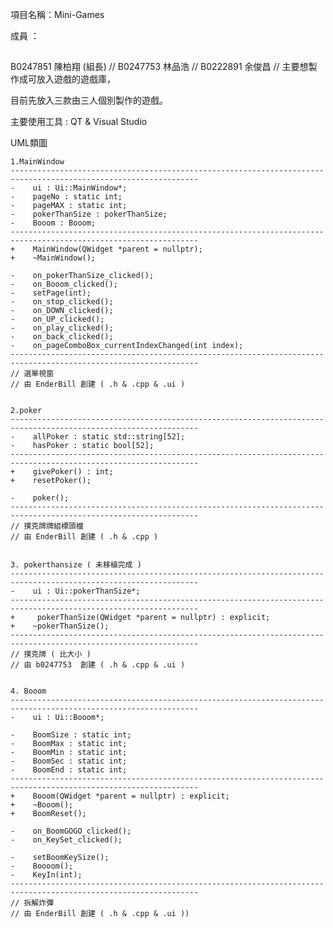 項目名稱：Mini-Games



成員 ：
##
B0247851 陳柏翔 (組長)
//
B0247753 林品浩
//
B0222891 余俊昌
//
主要想製作成可放入遊戲的遊戲庫，

目前先放入三款由三人個別製作的遊戲。

主要使用工具 : QT & Visual Studio

UML類圖

	1.MainWindow
	----------------------------------------------------------------------------------------------------------------
	-    ui : Ui::MainWindow*;
	-    pageNo : static int;
	-    pageMAX : static int;
	-    pokerThanSize : pokerThanSize;
	-    Booom : Booom;
	----------------------------------------------------------------------------------------------------------------
	+    MainWindow(QWidget *parent = nullptr);
	+    ~MainWindow();

	-    on_pokerThanSize_clicked();
	-    on_Booom_clicked();
	-    setPage(int);
	-    on_stop_clicked();
	-    on_DOWN_clicked();
	-    on_UP_clicked();
	-    on_play_clicked();
	-    on_back_clicked();
	-    on_pageComboBox_currentIndexChanged(int index);
	----------------------------------------------------------------------------------------------------------------
	// 選單視窗
	// 由 EnderBill 創建 ( .h & .cpp & .ui )


	2.poker
	----------------------------------------------------------------------------------------------------------------
	-    allPoker : static std::string[52];
	-    hasPoker : static bool[52];
	----------------------------------------------------------------------------------------------------------------
	+    givePoker() : int;
	+    resetPoker();

	-    poker();
	----------------------------------------------------------------------------------------------------------------
	// 撲克牌牌組標頭檔
	// 由 EnderBill 創建 ( .h & .cpp )


	3. pokerthansize ( 未移植完成 )
	----------------------------------------------------------------------------------------------------------------
	-    ui : Ui::pokerThanSize*;
	----------------------------------------------------------------------------------------------------------------
	+     pokerThanSize(QWidget *parent = nullptr) : explicit;
	+    ~pokerThanSize();
	----------------------------------------------------------------------------------------------------------------
	// 撲克牌 ( 比大小 )
	// 由 b0247753  創建 ( .h & .cpp & .ui )
	
	
	4. Booom
	----------------------------------------------------------------------------------------------------------------
	-    ui : Ui::Booom*;

	-    BoomSize : static int;
	-    BoomMax : static int;
	-    BoomMin : static int;
	-    BoomSec : static int;
	-    BoomEnd : static int;
	----------------------------------------------------------------------------------------------------------------
	+    Booom(QWidget *parent = nullptr) : explicit;
	+    ~Booom();
	+    BoomReset();

	-    on_BoomGOGO_clicked();
	-    on_KeySet_clicked();

	-    setBoomKeySize();
	-    Boooom();
	-    KeyIn(int);
	----------------------------------------------------------------------------------------------------------------
	// 拆解炸彈
	// 由 EnderBill 創建 ( .h & .cpp & .ui ))
